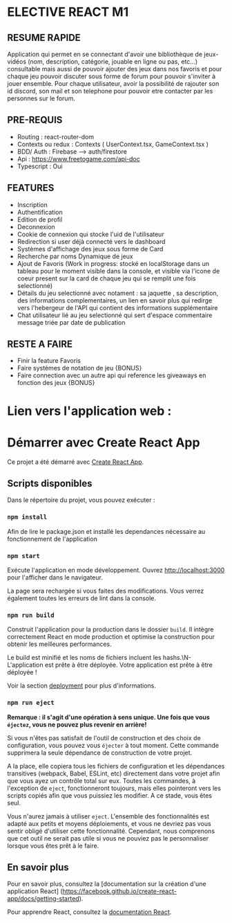 # ELECTIVE REACT M1
## RESUME RAPIDE
Application qui permet en se connectant d'avoir une bibliothèque de jeux-vidéos (nom, description, catégorie, jouable en ligne ou pas, etc...) consultable mais aussi de pouvoir ajouter des jeux dans nos favoris et pour chaque jeu pouvoir discuter sous forme de forum pour pouvoir s'inviter à jouer ensemble.
Pour chaque utilisateur, avoir la possibilité de rajouter son id discord, son mail et son telephone pour pouvoir etre contacter par les personnes sur le forum.

## PRE-REQUIS
- Routing : react-router-dom 
- Contexts ou redux : Contexts (  UserContext.tsx, GameContext.tsx )
- BDD/ Auth : Firebase --> auth/firestore
- Api : https://www.freetogame.com/api-doc
- Typescript : Oui

## FEATURES
- Inscription
- Authentification
- Edition de profil
- Deconnexion
- Cookie de connexion qui stocke l'uid de l'utilisateur
- Redirection si user déjà connecté vers le dashboard
- Systèmes d'affichage des jeux sous forme de Card
- Recherche par noms Dynamique de jeux
- Ajout de Favoris (Work in progress: stocké en localStorage dans un tableau pour le moment visible dans la console, et visible via l'icone de coeur present sur la card de chaque jeu qui se remplit une fois selectionné)
- Détails du jeu selectionné avec notament : sa jaquette , sa description, des informations complementaires, un lien en savoir plus qui redirge vers l'hebergeur de l'API qui contient des informations supplémentaire 
- Chat utilisateur lié au jeu selectionné qui sert d'espace commentaire message triée par date de publication

## RESTE A FAIRE
- Finir la feature Favoris
- Faire systèmes de notation de jeu {BONUS}
- Faire connection avec un autre api qui reference les giveaways en fonction des jeux {BONUS}


# Lien vers l'application web : 


# Démarrer avec Create React App

Ce projet a été démarré avec [Create React App](https://github.com/facebook/create-react-app).

## Scripts disponibles


Dans le répertoire du projet, vous pouvez exécuter :
### `npm install`

Afin de lire le package.json et installé les dependances nécessaire au fonctionnement de l'application 

### `npm start`

Exécute l'application en mode développement.
Ouvrez [http://localhost:3000](http://localhost:3000) pour l'afficher dans le navigateur.

La page sera rechargée si vous faites des modifications.
Vous verrez également toutes les erreurs de lint dans la console.


### `npm run build`

Construit l'application pour la production dans le dossier `build`.
Il intègre correctement React en mode production et optimise la construction pour obtenir les meilleures performances.

Le build est minifié et les noms de fichiers incluent les hashs.\N- L'application est prête à être déployée.
Votre application est prête à être déployée !

Voir la section [deployment](https://facebook.github.io/create-react-app/docs/deployment) pour plus d'informations.

### `npm run eject`


**Remarque : il s'agit d'une opération à sens unique. Une fois que vous `éjectez`, vous ne pouvez plus revenir en arrière!**

Si vous n'êtes pas satisfait de l'outil de construction et des choix de configuration, vous pouvez vous `éjecter` à tout moment. Cette commande supprimera la seule dépendance de construction de votre projet.

A la place, elle copiera tous les fichiers de configuration et les dépendances transitives (webpack, Babel, ESLint, etc) directement dans votre projet afin que vous ayez un contrôle total sur eux. Toutes les commandes, à l'exception de `eject`, fonctionneront toujours, mais elles pointeront vers les scripts copiés afin que vous puissiez les modifier. A ce stade, vous êtes seul.

Vous n'aurez jamais à utiliser `eject`. L'ensemble des fonctionnalités est adapté aux petits et moyens déploiements, et vous ne devriez pas vous sentir obligé d'utiliser cette fonctionnalité. Cependant, nous comprenons que cet outil ne serait pas utile si vous ne pouviez pas le personnaliser lorsque vous êtes prêt à le faire.

## En savoir plus

Pour en savoir plus, consultez la [documentation sur la création d'une application React] (https://facebook.github.io/create-react-app/docs/getting-started).

Pour apprendre React, consultez la [documentation React](https://reactjs.org/).
